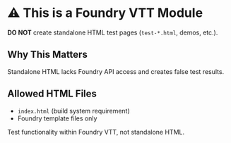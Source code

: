 # ⚠️ This is a Foundry VTT Module

**DO NOT** create standalone HTML test pages (`test-*.html`, demos, etc.).

## Why This Matters

Standalone HTML lacks Foundry API access and creates false test results.

## Allowed HTML Files

- `index.html` (build system requirement)
- Foundry template files only

Test functionality within Foundry VTT, not standalone HTML.
